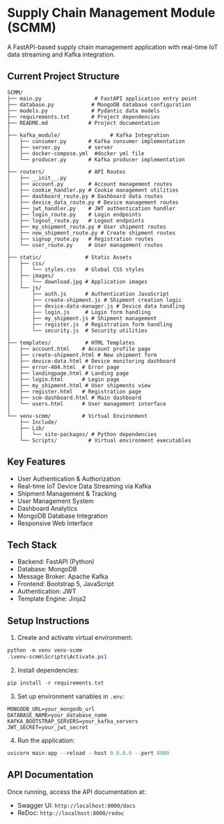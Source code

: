 # Supply Chain Management Module (SCMM)

A FastAPI-based supply chain management application with real-time IoT data streaming and Kafka integration.

## Current Project Structure
```
SCMM/
├── main.py                 # FastAPI application entry point
├── database.py            # MongoDB database configuration
├── models.py              # Pydantic data models
├── requirements.txt       # Project dependencies
├── README.md             # Project documentation
│
├── kafka_module/                # Kafka Integration
│   ├── consumer.py       # Kafka consumer implementation
│   ├── server.py         # server
│   ├── docker-compose.yml  #docker yml file
│   └── producer.py       # Kafka producer implementation
│
├── routers/              # API Routes
│   ├── __init__.py
│   ├── account.py        # Account management routes
│   ├── cookie_handler.py # Cookie management utilities
│   ├── dashboard_route.py # Dashboard data routes
│   ├── device_data_route.py # Device management routes
│   ├── jwt_handler.py    # JWT authentication handler
│   ├── login_route.py    # Login endpoints
│   ├── logout_route.py   # Logout endpoints
│   ├── my_shipment_route.py # User shipment routes
│   ├── new_shipment_route.py # Create shipment routes
│   ├── signup_route.py   # Registration routes
│   └── user_route.py     # User management routes
│
├── static/              # Static Assets
│   ├── css/
│   │   └── styles.css   # Global CSS styles
│   ├── images/
│   │   └── download.jpg # Application images
│   └── js/
│       ├── auth.js      # Authentication JavaScript
│       ├── create-shipment.js # Shipment creation logic
│       ├── device-data-manager.js # Device data handling
│       ├── login.js     # Login form handling
│       ├── my_shipment.js # Shipment management
│       ├── register.js  # Registration form handling
│       └── security.js  # Security utilities
│
├── templates/           # HTML Templates
│   ├── account.html    # Account profile page
│   ├── create-shipment.html # New shipment form
│   ├── device-data.html # Device monitoring dashboard
│   ├── error-404.html  # Error page
│   ├── landingpage.html # Landing page
│   ├── login.html      # Login page
│   ├── my_shipment.html # User shipments view
│   ├── register.html   # Registration page
│   ├── scm-dashboard.html # Main dashboard
│   └── users.html      # User management interface
│
└── venv-scmm/          # Virtual Environment
    ├── Include/
    ├── Lib/
    │   └── site-packages/ # Python dependencies
    └── Scripts/          # Virtual environment executables
```

## Key Features
- User Authentication & Authorization
- Real-time IoT Device Data Streaming via Kafka
- Shipment Management & Tracking
- User Management System
- Dashboard Analytics
- MongoDB Database Integration
- Responsive Web Interface

## Tech Stack
- Backend: FastAPI (Python)
- Database: MongoDB
- Message Broker: Apache Kafka
- Frontend: Bootstrap 5, JavaScript
- Authentication: JWT
- Template Engine: Jinja2

## Setup Instructions

1. Create and activate virtual environment:
```powershell
python -m venv venv-scmm
.\venv-scmm\Scripts\Activate.ps1
```

2. Install dependencies:
```powershell
pip install -r requirements.txt
```

3. Set up environment variables in `.env`:
```env
MONGODB_URL=your_mongodb_url
DATABASE_NAME=your_database_name
KAFKA_BOOTSTRAP_SERVERS=your_kafka_servers
JWT_SECRET=your_jwt_secret
```

4. Run the application:
```powershell
uvicorn main:app --reload --host 0.0.0.0 --port 8000
```

## API Documentation
Once running, access the API documentation at:
- Swagger UI: `http://localhost:8000/docs`
- ReDoc: `http://localhost:8000/redoc`

